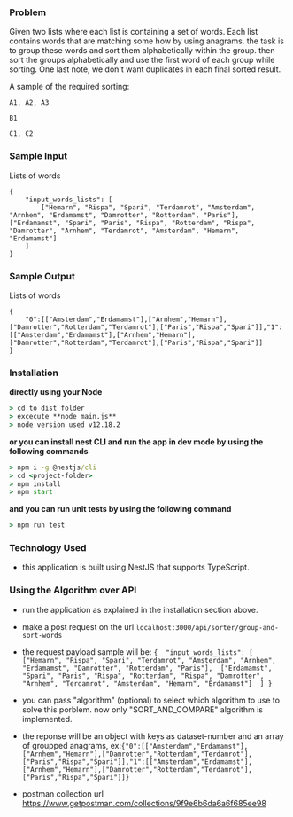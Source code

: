### Problem
Given two lists where each list is containing a set of words. Each list contains words that are matching some how by using anagrams. the task is to group these words and sort them alphabetically within the group. then sort the groups alphabetically and use the first word of each group while sorting. One last note, we don't want duplicates in each final sorted result.

A sample of the required sorting:
```console
A1, A2, A3 

B1

C1, C2 
```

### Sample Input
Lists of words

    {  
        "input_words_lists": [ 
            ["Hemarn", "Rispa", "Spari", "Terdamrot", "Amsterdam", "Arnhem", "Erdamamst", "Damrotter", "Rotterdam", "Paris"], ["Erdamamst", "Spari", "Paris", "Rispa", "Rotterdam", "Rispa", "Damrotter", "Arnhem", "Terdamrot", "Amsterdam", "Hemarn", "Erdamamst"]  
        ]
    }

### Sample Output
Lists of words

    {
        "0":[["Amsterdam","Erdamamst"],["Arnhem","Hemarn"],["Damrotter","Rotterdam","Terdamrot"],["Paris","Rispa","Spari"]],"1":[["Amsterdam","Erdamamst"],["Arnhem","Hemarn"],["Damrotter","Rotterdam","Terdamrot"],["Paris","Rispa","Spari"]]
    }

### Installation
**directly using your Node**
```bat
> cd to dist folder
> excecute **node main.js**
> node version used v12.18.2
```

**or you can install nest CLI and run the app in dev mode by using the following commands**
```bat
> npm i -g @nestjs/cli
> cd <project-folder>
> npm install
> npm start
```

**and you can run unit tests by using the following command**
```bat
> npm run test
```

### Technology Used
- this application is built using NestJS that supports TypeScript.

### Using the Algorithm over API 
- run the application as explained in the installation section above.
- make a post request on the url `localhost:3000/api/sorter/group-and-sort-words`
- the request payload sample will be:
`{  "input_words_lists": [ ["Hemarn", "Rispa", "Spari", "Terdamrot", "Amsterdam", "Arnhem", "Erdamamst", "Damrotter", "Rotterdam", "Paris"],  ["Erdamamst", "Spari", "Paris", "Rispa", "Rotterdam", "Rispa", "Damrotter", "Arnhem", "Terdamrot", "Amsterdam", "Hemarn", "Erdamamst"]  ]
}`

- you can pass "algorithm" (optional) to select which algorithm to use to solve this porblem. now only "SORT_AND_COMPARE" algorithm is implemented.

- the reponse will be an object with keys as dataset-number and an array of groupped anagrams, ex:`{"0":[["Amsterdam","Erdamamst"],["Arnhem","Hemarn"],["Damrotter","Rotterdam","Terdamrot"],["Paris","Rispa","Spari"]],"1":[["Amsterdam","Erdamamst"],["Arnhem","Hemarn"],["Damrotter","Rotterdam","Terdamrot"],["Paris","Rispa","Spari"]]}`

- postman collection url https://www.getpostman.com/collections/9f9e6b6da6a6f685ee98